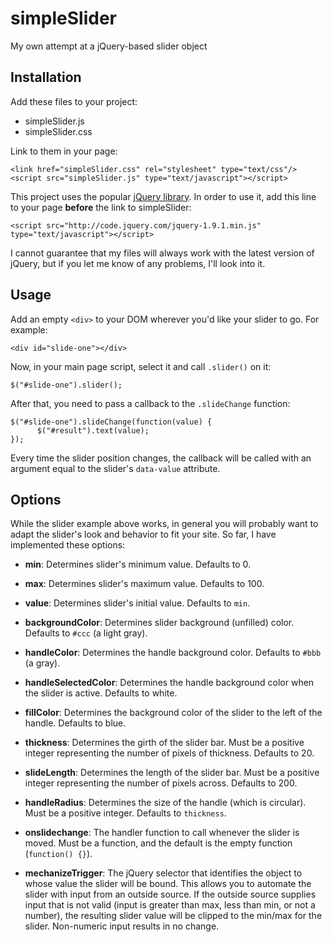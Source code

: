 simpleSlider
============

My own attempt at a jQuery-based slider object

Installation
------------

Add these files to your project:

- simpleSlider.js
- simpleSlider.css

Link to them in your page:

    <link href="simpleSlider.css" rel="stylesheet" type="text/css"/>
    <script src="simpleSlider.js" type="text/javascript"></script>
    
This project uses the popular [jQuery library](http://jquery.com). In order to use it, add this line to your page **before** the link to simpleSlider:

    <script src="http://code.jquery.com/jquery-1.9.1.min.js" type="text/javascript"></script>
    
I cannot guarantee that my files will always work with the latest version of jQuery, but if you let me know of any problems, I'll look into it.

Usage
-----

Add an empty `<div>` to your DOM wherever you'd like your slider to go. For example:

    <div id="slide-one"></div>
    
Now, in your main page script, select it and call `.slider()` on it:

    $("#slide-one").slider();
    
After that, you need to pass a callback to the `.slideChange` function:

    $("#slide-one").slideChange(function(value) {
          $("#result").text(value);
    });
    
Every time the slider position changes, the callback will be called with an argument equal to the slider's `data-value` attribute.

Options
-------

While the slider example above works, in general you will probably want to adapt the slider's
look and behavior to fit your site. So far, I have implemented these options:

- **min**: Determines slider's minimum value. Defaults to 0.

- **max**: Determines slider's maximum value. Defaults to 100.

- **value**: Determines slider's initial value. Defaults to `min`.

- **backgroundColor**: Determines slider background (unfilled) color. Defaults to `#ccc` (a light gray).

- **handleColor**: Determines the handle background color. Defaults to `#bbb` (a gray).

- **handleSelectedColor**: Determines the handle background color when the slider is active. Defaults to white.

- **fillColor**: Determines the background color of the slider to the left of the handle. Defaults to blue.

- **thickness**: Determines the girth of the slider bar. Must be a positive integer representing the number of pixels of thickness. Defaults to 20.

- **slideLength**: Determines the length of the slider bar. Must be a positive integer representing the number of pixels across. Defaults to 200.

- **handleRadius**: Determines the size of the handle (which is circular). Must be a positive integer. Defaults to `thickness`.

- **onslidechange**: The handler function to call whenever the slider is moved. Must be a function, and the default is the empty function (`function() {}`).

- **mechanizeTrigger**: The jQuery selector that identifies the object to whose value the slider will be bound. This allows
you to automate the slider with input from an outside source. If the outside source supplies input that is not valid (input is greater than max,
less than min, or not a number), the resulting slider value will be clipped to the min/max for the slider. Non-numeric input results in no change.
